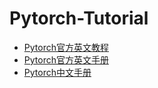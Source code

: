 # Pytorch-Tutorial
- [Pytorch官方英文教程](https://pytorch.org/tutorials/)   
- [Pytorch官方英文手册](https://pytorch.org/docs/master//)   
- [Pytorch中文手册](https://pytorch.apachecn.org/docs/1.2//)  

